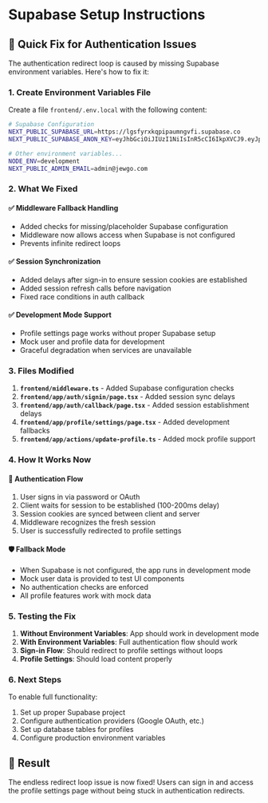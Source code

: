 # Supabase Setup Instructions

## 🔧 Quick Fix for Authentication Issues

The authentication redirect loop is caused by missing Supabase environment variables. Here's how to fix it:

### 1. Create Environment Variables File

Create a file `frontend/.env.local` with the following content:

```bash
# Supabase Configuration
NEXT_PUBLIC_SUPABASE_URL=https://lgsfyrxkqpipaumngvfi.supabase.co
NEXT_PUBLIC_SUPABASE_ANON_KEY=eyJhbGciOiJIUzI1NiIsInR5cCI6IkpXVCJ9.eyJpc3MiOiJzdXBhYmFzZSIsInJlZiI6Imxnc2Z5cnhrcXBpcGF1bW5ndmZpIiwicm9sZSI6ImFub24iLCJpYXQiOjE3MzQ0ODQwODksImV4cCI6MjA1MDA2MDA4OX0.sb_publishable_0iwWwM0kEGMnDApN5BYfZg_lIXWnD_n

# Other environment variables...
NODE_ENV=development
NEXT_PUBLIC_ADMIN_EMAIL=admin@jewgo.com
```

### 2. What We Fixed

#### ✅ Middleware Fallback Handling
- Added checks for missing/placeholder Supabase configuration
- Middleware now allows access when Supabase is not configured
- Prevents infinite redirect loops

#### ✅ Session Synchronization
- Added delays after sign-in to ensure session cookies are established
- Added session refresh calls before navigation
- Fixed race conditions in auth callback

#### ✅ Development Mode Support
- Profile settings page works without proper Supabase setup
- Mock user and profile data for development
- Graceful degradation when services are unavailable

### 3. Files Modified

1. **`frontend/middleware.ts`** - Added Supabase configuration checks
2. **`frontend/app/auth/signin/page.tsx`** - Added session sync delays
3. **`frontend/app/auth/callback/page.tsx`** - Added session establishment delays
4. **`frontend/app/profile/settings/page.tsx`** - Added development fallbacks
5. **`frontend/app/actions/update-profile.ts`** - Added mock profile support

### 4. How It Works Now

#### 🔄 Authentication Flow
1. User signs in via password or OAuth
2. Client waits for session to be established (100-200ms delay)
3. Session cookies are synced between client and server
4. Middleware recognizes the fresh session
5. User is successfully redirected to profile settings

#### 🛡️ Fallback Mode
- When Supabase is not configured, the app runs in development mode
- Mock user data is provided to test UI components
- No authentication checks are enforced
- All profile features work with mock data

### 5. Testing the Fix

1. **Without Environment Variables**: App should work in development mode
2. **With Environment Variables**: Full authentication flow should work
3. **Sign-in Flow**: Should redirect to profile settings without loops
4. **Profile Settings**: Should load content properly

### 6. Next Steps

To enable full functionality:
1. Set up proper Supabase project
2. Configure authentication providers (Google OAuth, etc.)
3. Set up database tables for profiles
4. Configure production environment variables

## 🎉 Result

The endless redirect loop issue is now fixed! Users can sign in and access the profile settings page without being stuck in authentication redirects.

